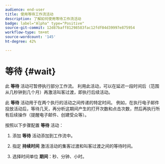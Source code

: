 ```yaml
---
audience: end-user
title: 使用等待工作流活动
description: 了解如何使用等待工作流活动
badge: label="Alpha" type="Positive"
source-git-commit: 12d87baff81298583fac12fdf04d39997e875954
workflow-type: tm+mt
source-wordcount: '145'
ht-degree: 42%

---
```



# 等待 {#wait}

此 **等待** 活动可暂停执行部分工作流。 利用此活动，可以在延迟一段时间后（范围从几秒钟到几个月）再激活叫客过渡，即执行后续活动。

此 **等待** 活动用于在两个执行的活动之间传递的特定时间。 例如，在执行电子邮件投放活动后，等待几天，再分析这期间产生的打开次数和点击次数，然后再执行所有后续操作（提醒电子邮件、创建受众等）。

按照以下步骤配置 **等待** 活动：

1. 添加 **等待** 活动添加到工作流中。

1. 指定 **持续时间** 激活活动的集客过渡和叫客过渡之间的等待时间。

1. 选择时间单位 **期间**：秒、分钟、小时。






